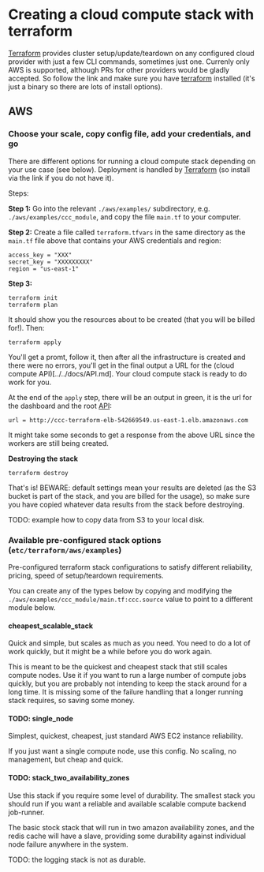 # Creating a cloud compute stack with terraform

[Terraform](https://www.terraform.io/) provides cluster setup/update/teardown on any configured cloud provider with just a few CLI commands, sometimes just one. Currenly only AWS is supported, although PRs for other providers would be gladly accepted. So follow the link and make sure you have [terraform](https://www.terraform.io/) installed (it's just a binary so there are lots of install options).

## AWS

### Choose your scale, copy config file, add your credentials, and go

There are different options for running a cloud compute stack depending on your use case (see below). Deployment is handled by [Terraform](https://www.terraform.io/) (so install via the link if you do not have it).

Steps:

**Step 1:** Go into the relevant `./aws/examples/` subdirectory, e.g. `./aws/examples/ccc_module`, and copy the file `main.tf` to your computer.

**Step 2:** Create a file called `terraform.tfvars` in the same directory as the `main.tf` file above that contains your AWS credentials and region:

	access_key = "XXX"
	secret_key = "XXXXXXXXX"
	region = "us-east-1"

**Step 3:**

	terraform init
	terraform plan

It should show you the resources about to be created (that you will be billed for!). Then:

	terraform apply

You'll get a promt, follow it, then after all the infrastructure is created and there were no errors, you'll get in the final output a URL for the (cloud compute API)[../../docs/API.md]. Your cloud compute stack is ready to do work for you.

At the end of the `apply` step, there will be an output in green, it is the url for the dashboard and the root [API](../../docs/API.md):

	url = http://ccc-terraform-elb-542669549.us-east-1.elb.amazonaws.com

It might take some seconds to get a response from the above URL since the workers are still being created.

**Destroying the stack**

	terraform destroy

That's is! BEWARE: default settings mean your results are deleted (as the S3 bucket is part of the stack, and you are billed for the usage), so make sure you have copied whatever data results from the stack before destroying.

TODO: example how to copy data from S3 to your local disk.

### Available pre-configured stack options (`etc/terraform/aws/examples`)

Pre-configured terraform stack configurations to satisfy different reliability, pricing, speed of setup/teardown requirements.

You can create any of the types below by copying and modifying the `./aws/examples/ccc_module/main.tf:ccc.source` value to point to a different module below.

#### cheapest_scalable_stack

Quick and simple, but scales as much as you need. You need to do a lot of work quickly, but it might be a while before you do work again.

This is meant to be the quickest and cheapest stack that still scales compute nodes. Use it if you want to run a large number of compute jobs quickly, but you are probably not intending to keep the stack around for a long time. It is missing some of the failure handling that a longer running stack requires, so saving some money.

#### TODO: single_node

Simplest, quickest, cheapest, just standard AWS EC2 instance reliability.

If you just want a single compute node, use this config. No scaling, no management, but cheap and quick.

#### TODO: stack_two_availability_zones

Use this stack if you require some level of durability. The smallest stack you should run if you want a reliable and available scalable compute backend job-runner.

The basic stock stack that will run in two amazon availability zones, and the redis cache will have a slave, providing some durability against individual node failure anywhere in the system.

TODO: the logging stack is not as durable.